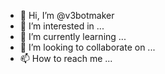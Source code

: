 - 👋 Hi, I’m @v3botmaker
- 👀 I’m interested in ...
- 🌱 I’m currently learning ...
- 💞️ I’m looking to collaborate on ...
- 📫 How to reach me ...

<!---
v3botmaker/v3botmaker is a ✨ special ✨ repository because its `README.md` (this file) appears on your GitHub profile.
You can click the Preview link to take a look at your changes.
--->
